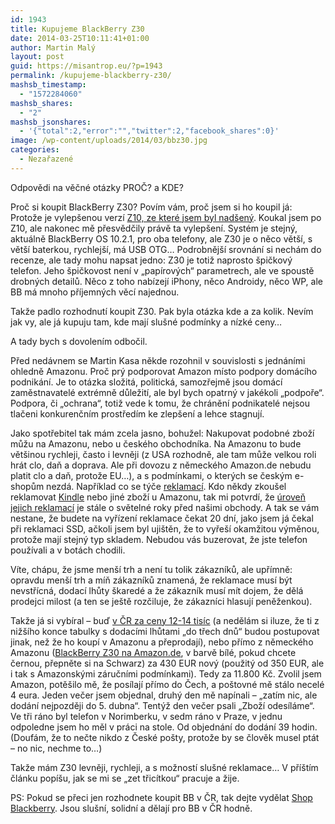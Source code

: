 ```yaml
---
id: 1943
title: Kupujeme BlackBerry Z30
date: 2014-03-25T10:11:41+01:00
author: Martin Malý
layout: post
guid: https://misantrop.eu/?p=1943
permalink: /kupujeme-blackberry-z30/
mashsb_timestamp:
  - "1572284060"
mashsb_shares:
  - "2"
mashsb_jsonshares:
  - '{"total":2,"error":"","twitter":2,"facebook_shares":0}'
image: /wp-content/uploads/2014/03/bbz30.jpg
categories:
  - Nezařazené
---
```

Odpovědi na věčné otázky PROČ? a KDE?

<!--more-->

Proč si koupit BlackBerry Z30? Povím vám, proč jsem si ho koupil já: Protože je vylepšenou verzí [Z10, ze které jsem byl nadšený](https://misantrop.eu/prvni-kroky-s-blackberry-z10/ "První kroky s BlackBerry Z10"). Koukal jsem po Z10, ale nakonec mě přesvědčily právě ta vylepšení. Systém je stejný, aktuálně BlackBerry OS 10.2.1, pro oba telefony, ale Z30 je o něco větší, s větší baterkou, rychlejší, má USB OTG&#8230; Podrobnější srovnání si nechám do recenze, ale tady mohu napsat jedno: Z30 je totiž naprosto špičkový telefon. Jeho špičkovost není v &#8222;papírových&#8220; parametrech, ale ve spoustě drobných detailů. Něco z toho nabízejí iPhony, něco Androidy, něco WP, ale BB má mnoho příjemných věcí najednou.

Takže padlo rozhodnutí koupit Z30. Pak byla otázka kde a za kolik. Nevím jak vy, ale já kupuju tam, kde mají slušné podmínky a nízké ceny&#8230;

A tady bych s dovolením odbočil.

Před nedávnem se Martin Kasa někde rozohnil v souvislosti s jednáními ohledně Amazonu. Proč prý podporovat Amazon místo podpory domácího podnikání. Je to otázka složitá, politická, samozřejmě jsou domácí zaměstnavatelé extrémně důležití, ale byl bych opatrný v jakékoli &#8222;podpoře&#8220;. Podpora, či &#8222;ochrana&#8220;, totiž vede k tomu, že chránění podnikatelé nejsou tlačeni konkurenčním prostředím ke zlepšení a lehce stagnují.

Jako spotřebitel tak mám zcela jasno, bohužel: Nakupovat podobné zboží můžu na Amazonu, nebo u českého obchodníka. Na Amazonu to bude většinou rychleji, často i levněji (z USA rozhodně, ale tam může velkou roli hrát clo, daň a doprava. Ale při dovozu z německého Amazon.de nebudu platit clo a daň, protože EU&#8230;), a s podmínkami, o kterých se českým e-shopům nezdá. Například co se týče [reklamací](https://misantrop.eu/jak-reklamovat-u-amazonu-neplatit-znovu-clo-ani-dph). Kdo někdy zkoušel reklamovat [Kindle](https://www.amazon.de/s/?_encoding=UTF8&camp=1638&creative=19454&field-keywords=kindle%20paperwhite&linkCode=ur2&site-redirect=de&sprefix=kindl%2Celectronics%2C181&tag=kindlecat-21&url=search-alias%3Delectronics) nebo jiné zboží u Amazonu, tak mi potvrdí, že [úroveň jejich reklamací](https://misantrop.eu/vite-co-je-za-starosti-s-reklamaci-zbozi-v-cizine) je stále o světelné roky před našimi obchody. A tak se vám nestane, že budete na vyřízení reklamace čekat 20 dní, jako jsem já čekal při reklamaci SSD, ačkoli jsem byl ujištěn, že to vyřeší okamžitou výměnou, protože mají stejný typ skladem. Nebudou vás buzerovat, že jste telefon používali a v botách chodili.

Víte, chápu, že jsme menší trh a není tu tolik zákazníků, ale upřímně: opravdu menší trh a míň zákazníků znamená, že reklamace musí být nevstřícná, dodací lhůty škaredé a že zákazník musí mít dojem, že dělá prodejci milost (a ten se ještě rozčiluje, že zákazníci hlasují peněženkou).

Takže já si vybíral &#8211; buď [v ČR za ceny 12-14 tisíc](https://mobilni-telefony.heureka.cz/blackberry-z30/) (a nedělám si iluze, že ti z nižšího konce tabulky s dodacími lhůtami &#8222;do třech dnů&#8220; budou postupovat jinak, než že ho koupí v Amazonu a přeprodají), nebo přímo z německého Amazonu ([BlackBerry Z30 na Amazon.de](https://www.amazon.de/gp/product/B00GBZ4JSW/ref=as_li_tf_tl?ie=UTF8&camp=1638&creative=6742&creativeASIN=B00GBZ4JSW&linkCode=as2&tag=kindlecat-21), v barvě bílé, pokud chcete černou, přepněte si na Schwarz) za 430 EUR nový (použitý od 350 EUR, ale i tak s Amazonskými záručními podmínkami). Tedy za 11.800 Kč. Zvolil jsem Amazon, potěšilo mě, že posílají přímo do Čech, a poštovné mě stálo necelé 4 eura. Jeden večer jsem objednal, druhý den mě napínali &#8211; &#8222;zatím nic, ale dodání nejpozději do 5. dubna&#8220;. Tentýž den večer psali &#8222;Zboží odesíláme&#8220;. Ve tři ráno byl telefon v Norimberku, v sedm ráno v Praze, v jednu odpoledne jsem ho měl v práci na stole. Od objednání do dodání 39 hodin. (Doufám, že to nečte nikdo z České pošty, protože by se člověk musel ptát &#8211; no nic, nechme to&#8230;)

Takže mám Z30 levněji, rychleji, a s možností slušné reklamace&#8230; V příštím článku popíšu, jak se mi se &#8222;zet třicítkou&#8220; pracuje a žije.

PS: Pokud se přeci jen rozhodnete koupit BB v ČR, tak dejte vydělat [Shop Blackberry](https://www.shopblackberry.cz/). Jsou slušní, solidní a dělají pro BB v ČR hodně.